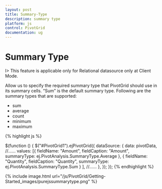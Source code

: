 ```yaml
---
layout: post
title: Summary-Type
description: summary type
platform: js
control: PivotGrid
documentation: ug
---
```


# Summary Type

I> This feature is applicable only for Relational datasource only at Client Mode.

Allow us to specify the required summary type that PivotGrid should use in its summary cells. “Sum” is the default summary type. Following are the summary types that are supported:

* sum
* average
* count
* minimum
* maximum

{% highlight js %}

$(function () {
    $("#PivotGrid1").ejPivotGrid({
        dataSource: {
            data: pivotData,
            //……
            values: [{
                fieldName: "Amount",
                fieldCaption: "Amount",
                summaryType: ej.PivotAnalysis.SummaryType.Average
            },
            {
                fieldName: "Quantity",
                fieldCaption: "Quantity",
                summaryType: ej.PivotAnalysis.SummaryType.Sum
            }
            ],
            //……
        },
    });
});
{% endhighlight %}

{% include image.html url="/js/PivotGrid/Getting-Started_images/purejssummarytype.png" %}


